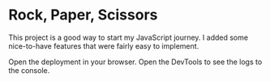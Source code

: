 # Rock, Paper, Scissors

This project is a good way to start my JavaScript journey. I added some nice-to-have features that were fairly easy to implement. 

Open the deployment in your browser. Open the DevTools to see the logs to the console.